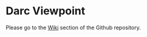 # Darc Viewpoint

Please go to the [Wiki](https://github.com/eclipse/capella-cybersecurity/wiki) section of the Github repository.

